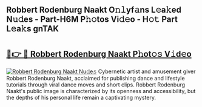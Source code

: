 ## Robbert Rodenburg Naakt O𝚗𝚕yf𝚊ns L𝚎a𝚔ed N𝚞𝚍es - Part-H6M P𝚑𝚘tos Vi𝚍𝚎o - H𝚘𝚝 Part L𝚎a𝚔s gnTAK

# <h2><a href="http://kff3hi.oniu.top/?m=Robbert+Rodenburg+Naakt">🔗👉 🔴 Robbert Rodenburg Naakt P𝚑ot𝚘𝚜 V𝚒d𝚎o</a></h2>

[![Robbert Rodenburg Naakt Nu𝚍e𝚜](https://i.imgur.com/0qMVB7G.gif)](http://kff3hi.oniu.top/?m=Robbert+Rodenburg+Naakt)
Cybernetic artist and amusement giver Robbert Rodenburg Naakt, acclaimed for publishing dance and lifestyle tutorials through viral dance moves and short clips. Robbert Rodenburg Naakt's public image is characterized by its openness and accessibility, but the depths of his personal life remain a captivating mystery.  
